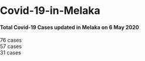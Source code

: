 # Covid-19-in-Melaka
<!DOCTYPE html>
<html>
<head>
<meta charset=utf-8 />
<title>Single marker</title>
<meta name='viewport' content='initial-scale=1,maximum-scale=1,user-scalable=no' />
<script src='https://api.mapbox.com/mapbox.js/v3.3.0/mapbox.js'></script>
<link href='https://api.mapbox.com/mapbox.js/v3.3.0/mapbox.css' rel='stylesheet' />
<style>
  body { margin:0; padding:0; }
  #map { position:absolute; top:0; bottom:0; width:100%; }

.legend {
background-color: #fff;
border-radius: 3px;
bottom: 30px;
box-shadow: 0 1px 2px rgba(0, 0, 0, 0.1);
font: 12px/20px 'Helvetica Neue', Arial, Helvetica, sans-serif;
padding: 10px;
position: absolute;
right: 10px;
z-index: 1;
}
 
.legend h4 {
margin: 0 0 10px;
}
 
.legend div span {
border-radius: 50%;
display: inline-block;
height: 10px;
margin-right: 5px;
width: 10px;
}

</style>
</head>
<body>

<div id="map"></div>
 
<div id="state-legend" class="legend">
<h4>Total Covid-19 Cases updated in Melaka on 6 May 2020</h4>

<div><span style="background-color: #e62828"></span>76 cases</div>
<div><span style="background-color: #e68728"></span>57 cases</div>
<div><span style="background-color: #f2ef50"></span>31 cases</div>
</div>
 


<script>
L.mapbox.accessToken = 'pk.eyJ1IjoiZmFpcWFsaSIsImEiOiJja2I0OWtmbnowZGtlMnpvNnhlempvZG93In0.D4NrgCXDcK8PPCTEtCT2pQ';
var map = L.mapbox.map('map')
    .setView([ 2.313934,102.321096], 11)
    .addLayer(L.mapbox.styleLayer('mapbox://styles/faiqali/ckb3x6m0f1bpv1imv7g2zqbtc'));
	
var zoomThreshold = 4;	

L.mapbox.featureLayer({
    // this feature is in the GeoJSON format: see geojson.org
    // for the full specification
    type: 'Feature',
    geometry: {
        type: 'Point',
        // coordinates here are in longitude, latitude order because
        // x, y is the standard for GeoJSON and many formats
        coordinates: [
          102.321096, 2.313934
          
        ]
    },
    properties: {
        title: 'Universiti Teknikal Malaysia Melaka',
        description: 'Covid-cases = zero',
        // one can customize markers by adding simplestyle properties
        // https://www.mapbox.com/guides/an-open-platform/#simplestyle
        'marker-size': 'large',
        'marker-color': '#BE9A6B',
        'marker-symbol': 'building'
    }
}).addTo(map);
</script>

</body>
</html>

